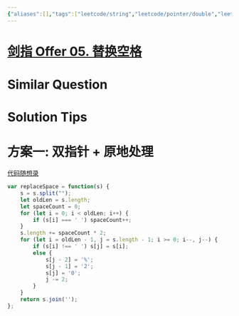 ```yaml
---
{"aliases":[],"tags":["leetcode/string","leetcode/pointer/double","leetcode/space/in-place","leetcode/unsolved","leetcode/array/distinct"],"review-dates":[],"dg-publish":true,"difficulty":"easy","date-created":"2023-07-21-Fri, 4:08:31 pm","date-modified":"2023-07-21-Fri, 4:12:41 pm","permalink":"/programming/basic/leetcode/剑指 Offer 05. 替换空格/","dgPassFrontmatter":true}
---
```



# [剑指 Offer 05. 替换空格](https://leetcode.cn/problems/ti-huan-kong-ge-lcof/)

# Similar Question

# Solution Tips

# 方案一: 双指针 + 原地处理

[代码随想录](https://programmercarl.com/%E5%89%91%E6%8C%87Offer05.%E6%9B%BF%E6%8D%A2%E7%A9%BA%E6%A0%BC.html#%E5%85%B6%E4%BB%96%E8%AF%AD%E8%A8%80%E7%89%88%E6%9C%AC)

```js
var replaceSpace = function(s) {
    s = s.split("");
    let oldLen = s.length;
    let spaceCount = 0;
    for (let i = 0; i < oldLen; i++) {
        if (s[i] === ' ') spaceCount++;
    }
    s.length += spaceCount * 2;
    for (let i = oldLen - 1, j = s.length - 1; i >= 0; i--, j--) {
        if (s[i] !== ' ') s[j] = s[i];
        else {
            s[j - 2] = '%';
            s[j - 1] = '2';
            s[j] = '0';
            j -= 2;
        }
    }
    return s.join('');
};
```
